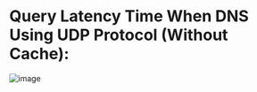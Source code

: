 # Query Latency Time When DNS Using UDP Protocol (Without Cache):

![image](https://github.com/gawhale-ashwini/Security-Project/assets/149654320/1bd9f91d-5537-4b0c-8af5-b64b0189d4d0)
